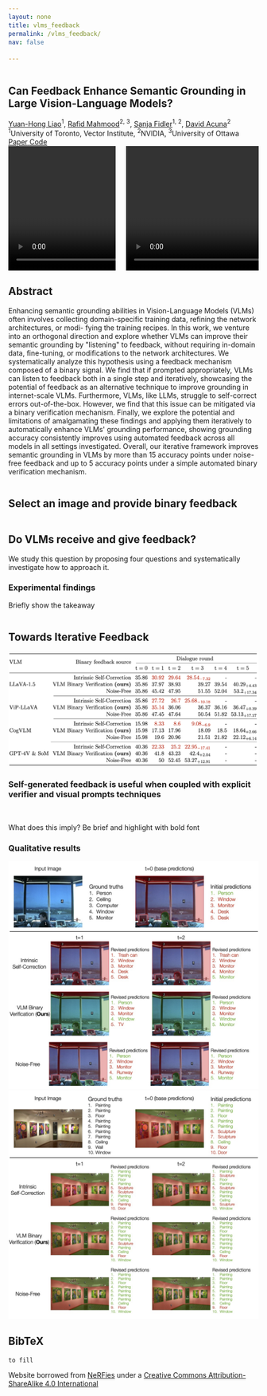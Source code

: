```yaml
---
layout: none
title: vlms_feedback
permalink: /vlms_feedback/
nav: false

---
```


<head>
  <meta charset="utf-8">
  <title>Can Feedback Enhance Semantic Grounding in Large Vision-Language Models?</title>
  <meta name="description"
    content="Can Feedback Enhance Semantic Grounding in Large Vision-Language Models?">
  <meta name="keywords" content="vision-language models, visual grounding, prompt engineering, feedback">
  <meta name="viewport" content="width=device-width, initial-scale=1">
  <meta property="og:title" content="Can Feedback Enhance Semantic Grounding in Large Vision-Language Models?">
  <meta property="og:type" content="website">
  <meta property="og:site_name"
    content="Can Feedback Enhance Semantic Grounding in Large Vision-Language Models?">
  <meta property="og:image"
    content="" />
  <!-- todo -->
  <meta property="og:image:type" content="image/png" />
  <meta property="og:image:width" content="1082" />
  <meta property="og:image:height" content="639" />
  <meta property="og:url" content="" />
  <meta property="og:description" content="Project page for Can Feedback Enhance Semantic Grounding in Large Vision-Language Models?" />
  <meta name="twitter:title"
    content="Can Feedback Enhance Semantic Grounding in Large Vision-Language Models?" />
  <meta name="twitter:description" content="Project page for Can Feedback Enhance Semantic Grounding in Large Vision-Language Models?" />
  <meta name="twitter:image"
    content="" />

  <link href="https://fonts.googleapis.com/css?family=Google+Sans|Noto+Sans|Castoro" rel="stylesheet">

  <link rel="stylesheet" href="/assets/external_pages/label_transfer/static/css/bulma.min.css">
  <link rel="stylesheet" href="/assets/external_pages/label_transfer/static/css/bulma-carousel.min.css">
  <link rel="stylesheet" href="/assets/external_pages/label_transfer/static/css/bulma-slider.min.css">
  <link rel="stylesheet" href="/assets/external_pages/label_transfer/static/css/fontawesome.all.min.css">
  <link rel="stylesheet" href="https://cdn.jsdelivr.net/gh/jpswalsh/academicons@1/css/academicons.min.css">
  <link rel="stylesheet" href="/assets/external_pages/label_transfer/static/css/index.css">
  <link rel="icon" href="/assets/img/logo.jpg">

  <script src="https://ajax.googleapis.com/ajax/libs/jquery/3.5.1/jquery.min.js"></script>
  <script defer src="/assets/external_pages/label_transfer/static/js/fontawesome.all.min.js"></script>
  <script src="/assets/external_pages/label_transfer/static/js/bulma-carousel.min.js"></script>
  <script src="/assets/external_pages/label_transfer/static/js/bulma-slider.min.js"></script>
  <script src="/assets/external_pages/label_transfer/static/js/index.js"></script>
</head>


<section class="hero">
  <div class="hero-body">
    <div class="container is-max-desktop">
      <div class="columns is-centered">
        <div class="column has-text-centered">
          <h1 class="title is-1 publication-title">Can Feedback Enhance Semantic Grounding in Large Vision-Language Models?</h1>
          <div class="is-size-5 publication-authors">
            <span class="author-block">
              <a href="https://andrewliao11.github.io">Yuan-Hong Liao</a><sup>1</sup>,</span>
            <span class="author-block">
              <a href="https://rafidrm.github.io">Rafid Mahmood</a><sup>2, 3</sup>,</span>
            <span class="author-block">
              <a href="https://www.cs.utoronto.ca/~fidler/">Sanja Fidler</a><sup>1, 2</sup>,</span>
            <span class="author-block">
              <a href="http://www.cs.toronto.edu/~davidj/">David Acuna</a><sup>2</sup></span>
          </div>
          <div class="is-size-5 publication-authors">
            <span class="author-block"><sup>1</sup>University of Toronto, Vector Institute, </span>
            <span class="author-block"><sup>2</sup>NVIDIA,</span>
            <span class="author-block"><sup>3</sup>University of Ottawa</span>
          </div>
          <div class="column has-text-centered">
            <div class="publication-links">
              <!-- PDF Link. -->
              <span class="link-block"> <!-- todo -->
                <a href="" class="external-link button is-normal is-rounded is-dark">
                  <span class="icon">
                    <i class="fas fa-file-pdf"></i>
                  </span>
                  <span>Paper</span>
                </a>
              </span>
              <!-- Code Link. -->
              <span class="link-block"> <!-- todo -->
                <a href="" class="external-link button is-normal is-rounded is-dark">
                  <span class="icon">
                    <i class="fab fa-github"></i>
                  </span>
                  <span>Code</span>
                </a>
              </span>
              <!-- Video Link. 
              <span class="link-block">
                <a href="" class="external-link button is-normal is-rounded is-dark">
                  <span class="icon">
                    <i class="fab fa-youtube"></i>
                  </span>
                  <span>Video</span>
                </a>
              </span> -->
            </div>
          </div>
        </div>
      </div>
    </div>
  </div>
</section>

<section class="hero teaser">
  <div class="container is-max-desktop">
    <div class="hero-body">
      <div class="columns is-vcentered interpolation-panel">
        <div class="column  has-text-centered">
          <video autoplay controls muted loop playsinline height="100%">
            <source src="/assets/video/vlms_feedback/website_teaser_gif_noise_free_feedback.mp4" type="video/mp4">
          </video>
          <h2 class="subtitle has-text-centered">
            Improve VLMs with oracle feedback.
          </h2>
        </div>
        <div class="column  has-text-centered">
          <video autoplay controls muted loop playsinline height="100%">
            <source src="/assets/video/vlms_feedback/website_teaser_gif_vlm_feedback.mp4" type="video/mp4">
          </video>
          <h2 class="subtitle has-text-centered">
            Improve VLMs with <i>self-generated</i> feedback.
          </h2>
        </div>
      </div>
      <!-- <video id="teaser" autoplay muted loop playsinline height="100%">
        <source src="static/videos/PR2LAnimation.mp4" type="video/mp4">
      </video>
      <h2 class="subtitle has-text-centered">
        TODO: caption for the GIF
      </h2>  -->
    </div>
  </div>
</section>

<section class="section" id="abstract">
  <div class="container is-max-desktop">
    <!-- Abstract. -->
    <div class="columns is-centered has-text-centered">
      <div class="column is-four-fifths">
        <h2 class="title is-3">Abstract</h2>
        <div class="content has-text-justified">
          <p>
            Enhancing semantic grounding abilities in Vision-Language Models (VLMs) often involves collecting domain-specific training data, refining the network architectures, or modi- fying the training recipes. In this work, we venture into an orthogonal direction and explore whether VLMs can improve their semantic grounding by "listening" to feedback, without requiring in-domain data, fine-tuning, or modifications to the network architectures. We systematically analyze this hypothesis using a feedback mechanism composed of a binary signal. We find that if prompted appropriately, VLMs can listen to feedback both in a single step and iteratively, showcasing the potential of feedback as an alternative technique to improve grounding in internet-scale VLMs. Furthermore, VLMs, like LLMs, struggle to self-correct errors out-of-the-box. However, we find that this issue can be mitigated via a binary verification mechanism. Finally, we explore the potential and limitations of amalgamating these findings and applying them iteratively to automatically enhance VLMs' grounding performance, showing grounding accuracy consistently improves using automated feedback across all models in all settings investigated. Overall, our iterative framework improves semantic grounding in VLMs by more than 15 accuracy points under noise-free feedback and up to 5 accuracy points under a simple automated binary verification mechanism.
          </p>
        </div>
      </div>
    </div>
  </div>
</section>


<section class="section" id="semi_interactive_demo">
  <div class="container is-max-desktop">
    <div class="columns is-centered">
      <div class="column is-full-width">
        <h2 class="title is-3">Select an image and provide binary feedback</h2>
      </div>
    </div>
  </div>
</section>


<section class="section" id="feedback_dynamics">
  <div class="container is-max-desktop">
    <div class="columns is-centered">
      <div class="column is-full-width">
        <h2 class="title is-3">Do VLMs receive and give feedback?</h2>
        <p>We study this question by proposing four questions and systematically investigate how to approach it. </p>
        <div class="content has-text-justified has-text-centered">
          <h3 class="title is-4">Experimental findings</h3>
            <p> Briefly show the takeaway</p>
        </div>
      </div>
    </div>
  </div>
</section>

<section class="section" id="experiment">
  <div class="container is-max-desktop">
    <div class="columns is-centered">
      <div class="column is-full-width">
        <h2 class="title is-3">Towards Iterative Feedback</h2>
        <div class="content has-text-justified has-text-centered">
          <img src="/assets/img/vlms_feedback/ade_quantative_res.png" />          
          <h3 class="title is-4">Self-generated feedback is useful when coupled with explicit verifier and visual prompts techniques</h3>
            <img src="" /> <!-- a condensed version of table 1 and 2 -->
            <p> What does this imply? Be brief and highlight with bold font</p>
          <h3 class="title is-4">Qualitative results</h3>
            <img src="/assets/img/vlms_feedback/llava_qualitative_res.jpg" />
            <img src="/assets/img/vlms_feedback/vip_llava_qualitative_res.jpg" />
        </div>
      </div>
    </div>
  </div>
</section>
  

<section class="section" id="BibTeX">
  <!-- Citation -->
  <div class="container is-max-desktop content">
    <h2 class="title">BibTeX</h2>
    <pre><code>to fill</code></pre>
  </div>
</section>

<section>
  <!-- Shout out to nerfies -->
  <div class="container is-max-desktop content">
    <footer class="footer">
      <div class="content">
        <p> Website borrowed from <a href="https://github.com/nerfies/nerfies.github.io">NeRFies</a> under a <a
            href="https://creativecommons.org/licenses/by-sa/4.0/">Creative Commons Attribution-ShareAlike 4.0
            International</a>
        </p>
      </div>
    </footer> 
  </div>
</section>